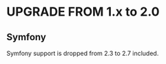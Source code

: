 UPGRADE FROM 1.x to 2.0
=======================

## Symfony

Symfony support is dropped from 2.3 to 2.7 included.
